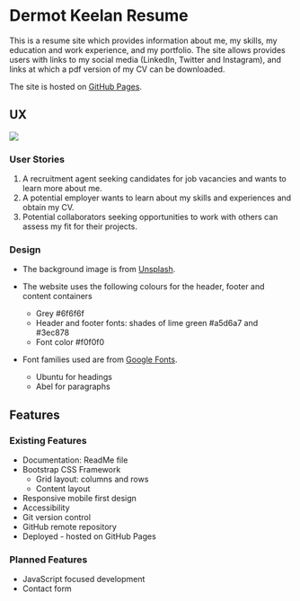 # Dermot Keelan Resume

This is a resume site which provides information about me, my skills, my education and work experience, and my portfolio.
The site allows provides users with links to my social media (LinkedIn, Twitter and Instagram), and links at which a pdf version of my CV can be downloaded.

The site is hosted on [GitHub Pages](https://dermot-k.github.io/ms1-resume/).

## UX

![](https://github.com/Dermot-K/ms1-resume/blob/master/assets/images/responsive-resume.png)



### User Stories

1. A recruitment agent seeking candidates for job vacancies and wants to learn more about me.
2. A potential employer wants to learn about my skills and experiences and obtain my CV.
3. Potential collaborators seeking opportunities to work with others can assess my fit for their projects.

### Design

- The background image is from [Unsplash](https://unsplash.com/s/photos/workspace).
- The website uses the following colours for the header, footer and content containers
  - Grey #6f6f6f
  - Header and footer fonts: shades of lime green #a5d6a7 and #3ec878
  - Font color #f0f0f0

- Font families used are from [Google Fonts](https://fonts.google.com/).
  - Ubuntu for headings
  - Abel for paragraphs

## Features

### Existing Features
- Documentation: ReadMe file
- Bootstrap CSS Framework
  - Grid layout: columns and rows
  - Content layout
- Responsive mobile first design
- Accessibility
- Git version control
- GitHub remote repository
- Deployed - hosted on GitHub Pages

### Planned Features
- JavaScript focused development
- Contact form